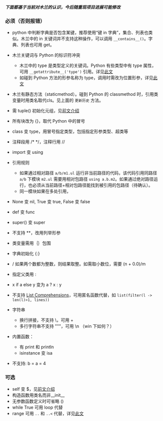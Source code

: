 ***下面都基于当前对木兰的认识，今后随重现项目进展可能修改***

### 必须（否则报错）

- python 中判断字典是否包含某键，推荐使用“键 in 字典”，集合、列表也类似。木兰中的 in 关键词并不支持这种操作，可以调用 `__contains__()`。字典、列表也可用 get。

- 木兰关键词与 Python 的标识符冲突
  - 木兰中的 type 是类型定义的关键词。Python 有些类型中有 type 属性，可用 `__getattribute__('type')` 引用。详见[此文](https://zhuanlan.zhihu.com/p/262835743)
  - 如碰到 Python 方法的形参名称为 type，调用时需改为位置形参，详见[此文](https://zhuanlan.zhihu.com/p/277557485)

- 木兰有静态方法（staticmethod）。碰到 Python 的 classmethod 时，引用类变量时用类名取代cls。见上面的 `更新历史` 方法。
- 需 tuple() 初始化元组，见[前文介绍](https://zhuanlan.zhihu.com/p/266428706)
- 所有块改为 {}，取代 Python 中的冒号
- class 变 type，用冒号指定类型，包括指定形参类型、超类等
- 注释段用 /* */，注释行用 //
- import 变 using
- 引用规则
  - 如果通过相对路径 `a/b/m1.ul` 运行非当前路径的代码，该代码引用同路径 `a/b` 下模块 `m2.ul` 需要用相对包路径 `using a.b.m2`。如果通过绝对路径运行，也必须从当前路径+相对包路径能找到被引用的包路径（待确认）。
  - 同一模块如果在多处引用，
- None 变 nil, True 变 true, False 变 false
- def 变 func
- super() 变 super
- 不支持 **，改用列举形参
- 类变量需用｛｝包围
- 字典初始化 {:}
- / 如果两个数都为整数，则结果取整。如需取小数位，需要 (n + 0.0)/m
- 指定父类用 : 
- x if a else y 变为 a ? x : y
- 不支持 [List Comprehensions](https://docs.python.org/3.7/tutorial/datastructures.html#list-comprehensions)，可用匿名函数代替，如 `list(filter(l -> len(l)>1, lines))`
- 字符串
  - 换行拼接，不支持 \，可用 +
  - 多行字符串不支持 """，可用 \n （win 下如何？）
- 内置函数：
  - 有 print 和 println
  - isinstance 变 isa
- 不支持: b = a = 4

### 可选

- self 变 $，见[前文介绍](https://zhuanlan.zhihu.com/p/261048633)
- 构造函数用类名而非__init__
- 无参数函数定义时可省略 ()
- while True 可用 loop 代替
- range 可用 `..` 和 `..<` 代替，详见[此文](https://zhuanlan.zhihu.com/p/157251383)